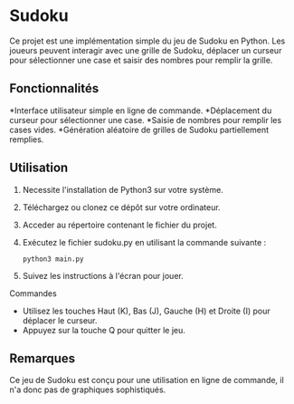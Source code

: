 # Sudoku

Ce projet est une implémentation simple du jeu de Sudoku en Python. Les joueurs peuvent interagir avec une grille de Sudoku, déplacer un curseur pour sélectionner une case et saisir des nombres pour remplir la grille. 

## Fonctionnalités

*Interface utilisateur simple en ligne de commande.
*Déplacement du curseur pour sélectionner une case.
*Saisie de nombres pour remplir les cases vides.
*Génération aléatoire de grilles de Sudoku partiellement remplies.


## Utilisation

1. Necessite l'installation de Python3 sur votre système.
2. Téléchargez ou clonez ce dépôt sur votre ordinateur.
3. Acceder au répertoire contenant le fichier du projet.
4. Exécutez le fichier sudoku.py en utilisant la commande suivante :

    `python3 main.py`
5. Suivez les instructions à l'écran pour jouer.

Commandes
* Utilisez les touches Haut (K), Bas (J), Gauche (H) et Droite (I) pour déplacer le curseur.
* Appuyez sur la touche Q pour quitter le jeu.

## Remarques

Ce jeu de Sudoku est conçu pour une utilisation en ligne de commande, il n'a donc pas de graphiques sophistiqués.